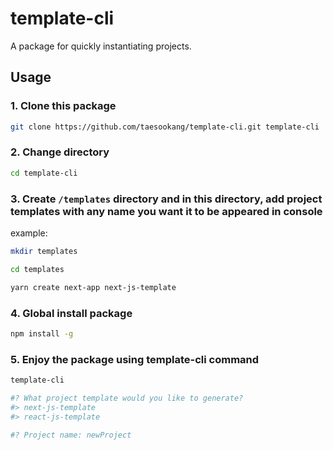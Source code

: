 # template-cli
A package for quickly instantiating projects.

## Usage

### 1. Clone this package
```bash
git clone https://github.com/taesookang/template-cli.git template-cli
```


### 2. Change directory 
```bash
cd template-cli
```

### 3. Create `/templates` directory and in this directory, add project templates with any name you want it to be appeared in console 

example:

```bash
mkdir templates

cd templates

yarn create next-app next-js-template
```

### 4. Global install package
```bash
npm install -g 
```

### 5. Enjoy the package using template-cli command
```bash
template-cli

#? What project template would you like to generate?
#> next-js-template
#> react-js-template

#? Project name: newProject

```
